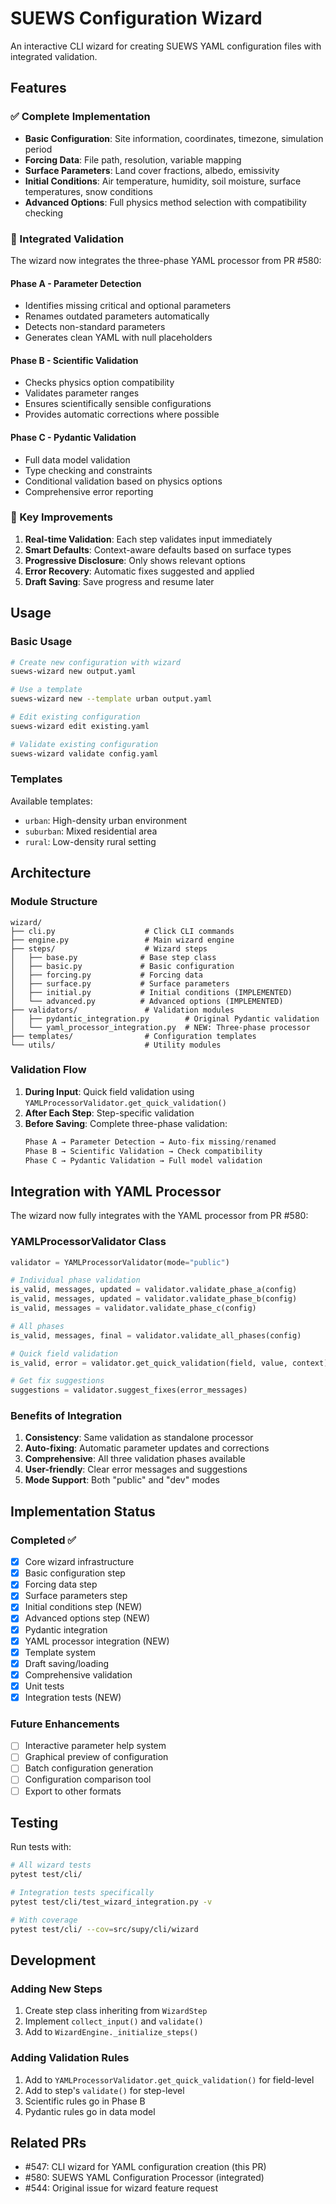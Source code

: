 # SUEWS Configuration Wizard

An interactive CLI wizard for creating SUEWS YAML configuration files with integrated validation.

## Features

### ✅ Complete Implementation
- **Basic Configuration**: Site information, coordinates, timezone, simulation period
- **Forcing Data**: File path, resolution, variable mapping
- **Surface Parameters**: Land cover fractions, albedo, emissivity
- **Initial Conditions**: Air temperature, humidity, soil moisture, surface temperatures, snow conditions
- **Advanced Options**: Full physics method selection with compatibility checking

### 🔬 Integrated Validation
The wizard now integrates the three-phase YAML processor from PR #580:

#### Phase A - Parameter Detection
- Identifies missing critical and optional parameters
- Renames outdated parameters automatically
- Detects non-standard parameters
- Generates clean YAML with null placeholders

#### Phase B - Scientific Validation
- Checks physics option compatibility
- Validates parameter ranges
- Ensures scientifically sensible configurations
- Provides automatic corrections where possible

#### Phase C - Pydantic Validation
- Full data model validation
- Type checking and constraints
- Conditional validation based on physics options
- Comprehensive error reporting

### 🎯 Key Improvements
1. **Real-time Validation**: Each step validates input immediately
2. **Smart Defaults**: Context-aware defaults based on surface types
3. **Progressive Disclosure**: Only shows relevant options
4. **Error Recovery**: Automatic fixes suggested and applied
5. **Draft Saving**: Save progress and resume later

## Usage

### Basic Usage
```bash
# Create new configuration with wizard
suews-wizard new output.yaml

# Use a template
suews-wizard new --template urban output.yaml

# Edit existing configuration
suews-wizard edit existing.yaml

# Validate existing configuration
suews-wizard validate config.yaml
```

### Templates
Available templates:
- `urban`: High-density urban environment
- `suburban`: Mixed residential area
- `rural`: Low-density rural setting

## Architecture

### Module Structure
```
wizard/
├── cli.py                    # Click CLI commands
├── engine.py                 # Main wizard engine
├── steps/                    # Wizard steps
│   ├── base.py              # Base step class
│   ├── basic.py             # Basic configuration
│   ├── forcing.py           # Forcing data
│   ├── surface.py           # Surface parameters
│   ├── initial.py           # Initial conditions (IMPLEMENTED)
│   └── advanced.py          # Advanced options (IMPLEMENTED)
├── validators/               # Validation modules
│   ├── pydantic_integration.py        # Original Pydantic validation
│   └── yaml_processor_integration.py  # NEW: Three-phase processor
├── templates/                # Configuration templates
└── utils/                    # Utility modules
```

### Validation Flow

1. **During Input**: Quick field validation using `YAMLProcessorValidator.get_quick_validation()`
2. **After Each Step**: Step-specific validation
3. **Before Saving**: Complete three-phase validation:
   ```python
   Phase A → Parameter Detection → Auto-fix missing/renamed
   Phase B → Scientific Validation → Check compatibility
   Phase C → Pydantic Validation → Full model validation
   ```

## Integration with YAML Processor

The wizard now fully integrates with the YAML processor from PR #580:

### YAMLProcessorValidator Class
```python
validator = YAMLProcessorValidator(mode="public")

# Individual phase validation
is_valid, messages, updated = validator.validate_phase_a(config)
is_valid, messages, updated = validator.validate_phase_b(config)
is_valid, messages = validator.validate_phase_c(config)

# All phases
is_valid, messages, final = validator.validate_all_phases(config)

# Quick field validation
is_valid, error = validator.get_quick_validation(field, value, context)

# Get fix suggestions
suggestions = validator.suggest_fixes(error_messages)
```

### Benefits of Integration
1. **Consistency**: Same validation as standalone processor
2. **Auto-fixing**: Automatic parameter updates and corrections
3. **Comprehensive**: All three validation phases available
4. **User-friendly**: Clear error messages and suggestions
5. **Mode Support**: Both "public" and "dev" modes

## Implementation Status

### Completed ✅
- [x] Core wizard infrastructure
- [x] Basic configuration step
- [x] Forcing data step
- [x] Surface parameters step
- [x] Initial conditions step (NEW)
- [x] Advanced options step (NEW)
- [x] Pydantic integration
- [x] YAML processor integration (NEW)
- [x] Template system
- [x] Draft saving/loading
- [x] Comprehensive validation
- [x] Unit tests
- [x] Integration tests (NEW)

### Future Enhancements
- [ ] Interactive parameter help system
- [ ] Graphical preview of configuration
- [ ] Batch configuration generation
- [ ] Configuration comparison tool
- [ ] Export to other formats

## Testing

Run tests with:
```bash
# All wizard tests
pytest test/cli/

# Integration tests specifically
pytest test/cli/test_wizard_integration.py -v

# With coverage
pytest test/cli/ --cov=src/supy/cli/wizard
```

## Development

### Adding New Steps
1. Create step class inheriting from `WizardStep`
2. Implement `collect_input()` and `validate()`
3. Add to `WizardEngine._initialize_steps()`

### Adding Validation Rules
1. Add to `YAMLProcessorValidator.get_quick_validation()` for field-level
2. Add to step's `validate()` for step-level
3. Scientific rules go in Phase B
4. Pydantic rules go in data model

## Related PRs
- #547: CLI wizard for YAML configuration creation (this PR)
- #580: SUEWS YAML Configuration Processor (integrated)
- #544: Original issue for wizard feature request